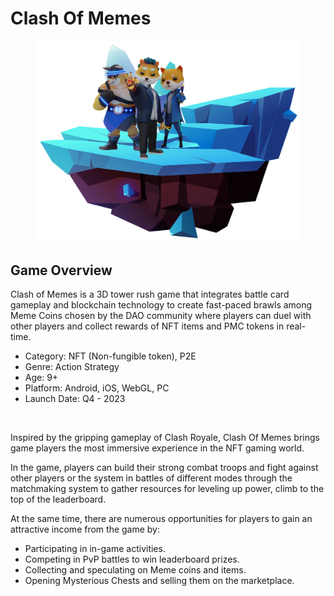 # Clash Of Memes

<figure><img src="../../../.gitbook/assets/rock-ice-characters.png" alt=""><figcaption></figcaption></figure>

## Game Overview

Clash of Memes is a 3D tower rush game that integrates battle card gameplay and blockchain technology to create fast-paced brawls among Meme Coins chosen by the DAO community where players can duel with other players and collect rewards of NFT items and PMC tokens in real-time.&#x20;

* Category: NFT (Non-fungible token), P2E&#x20;
* Genre: Action Strategy
* Age: 9+&#x20;
* Platform: Android, iOS, WebGL, PC&#x20;
* Launch Date: Q4 - 2023

<figure><img src="../../../.gitbook/assets/shiba plane .png" alt=""><figcaption></figcaption></figure>

Inspired by the gripping gameplay of Clash Royale, Clash Of Memes brings game players the most immersive experience in the NFT gaming world.

In the game, players can build their strong combat troops and fight against other players or the system in battles of different modes through the matchmaking system to gather resources for leveling up power, climb to the top of the leaderboard.&#x20;

At the same time, there are numerous opportunities for players to gain an attractive income from the game by:&#x20;

* Participating in in-game activities.
* Competing in PvP battles to win leaderboard prizes.&#x20;
* Collecting and speculating on Meme coins and items.&#x20;
* Opening Mysterious Chests and selling them on the marketplace.

##
